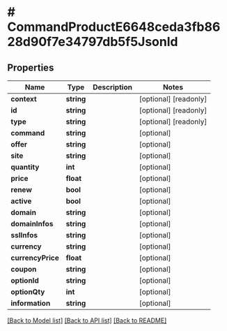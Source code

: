 # # CommandProductE6648ceda3fb8628d90f7e34797db5f5Jsonld

## Properties

Name | Type | Description | Notes
------------ | ------------- | ------------- | -------------
**context** | **string** |  | [optional] [readonly]
**id** | **string** |  | [optional] [readonly]
**type** | **string** |  | [optional] [readonly]
**command** | **string** |  | [optional]
**offer** | **string** |  | [optional]
**site** | **string** |  | [optional]
**quantity** | **int** |  | [optional]
**price** | **float** |  | [optional]
**renew** | **bool** |  | [optional]
**active** | **bool** |  | [optional]
**domain** | **string** |  | [optional]
**domainInfos** | **string** |  | [optional]
**sslInfos** | **string** |  | [optional]
**currency** | **string** |  | [optional]
**currencyPrice** | **float** |  | [optional]
**coupon** | **string** |  | [optional]
**optionId** | **string** |  | [optional]
**optionQty** | **int** |  | [optional]
**information** | **string** |  | [optional]

[[Back to Model list]](../../README.md#models) [[Back to API list]](../../README.md#endpoints) [[Back to README]](../../README.md)
